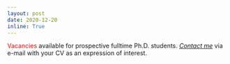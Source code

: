 ```yaml
---
layout: post
date: 2020-12-20
inline: True
---
```


<style>
    /* .draw_bottomline{
        border-bottom: 1px solid #ccc;
    }
     */
</style>

<div class="draw_bottomline">
<span style="color:red">Vacancies</span> available for prospective fulltime Ph.D. students. 
<a href="https://t0kudai.github.io/contact/" target="blank"><i>Contact me</i></a> via e-mail with your CV as an expression of interest. 
</div>